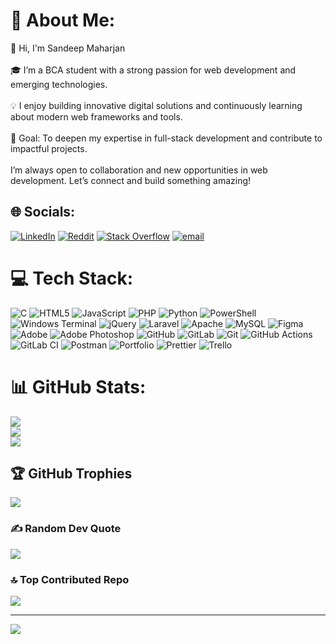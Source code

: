 # 💫 About Me:
👋 Hi, I'm Sandeep Maharjan<br><br>🎓 I’m a BCA student with a strong passion for web development and emerging technologies.<br><br>💡 I enjoy building innovative digital solutions and continuously learning about modern web frameworks and tools.<br><br>🎯 Goal: To deepen my expertise in full-stack development and contribute to impactful projects.<br><br>I’m always open to collaboration and new opportunities in web development. Let’s connect and build something amazing!


## 🌐 Socials:
[![LinkedIn](https://img.shields.io/badge/LinkedIn-%230077B5.svg?logo=linkedin&logoColor=white)](https://linkedin.com/in/sandeep-maharjan-a078a533a) [![Reddit](https://img.shields.io/badge/Reddit-%23FF4500.svg?logo=Reddit&logoColor=white)](https://reddit.com/user/Sandeep_Maharjzan) [![Stack Overflow](https://img.shields.io/badge/-Stackoverflow-FE7A16?logo=stack-overflow&logoColor=white)](https://stackoverflow.com/users/29887555) [![email](https://img.shields.io/badge/Email-D14836?logo=gmail&logoColor=white)](mailto:sandeepmhrjzn@gmail.com) 

# 💻 Tech Stack:
![C](https://img.shields.io/badge/c-%2300599C.svg?style=flat&logo=c&logoColor=white) ![HTML5](https://img.shields.io/badge/html5-%23E34F26.svg?style=flat&logo=html5&logoColor=white) ![JavaScript](https://img.shields.io/badge/javascript-%23323330.svg?style=flat&logo=javascript&logoColor=%23F7DF1E) ![PHP](https://img.shields.io/badge/php-%23777BB4.svg?style=flat&logo=php&logoColor=white) ![Python](https://img.shields.io/badge/python-3670A0?style=flat&logo=python&logoColor=ffdd54) ![PowerShell](https://img.shields.io/badge/PowerShell-%235391FE.svg?style=flat&logo=powershell&logoColor=white) ![Windows Terminal](https://img.shields.io/badge/Windows%20Terminal-%234D4D4D.svg?style=flat&logo=windows-terminal&logoColor=white) ![jQuery](https://img.shields.io/badge/jquery-%230769AD.svg?style=flat&logo=jquery&logoColor=white) ![Laravel](https://img.shields.io/badge/laravel-%23FF2D20.svg?style=flat&logo=laravel&logoColor=white) ![Apache](https://img.shields.io/badge/apache-%23D42029.svg?style=flat&logo=apache&logoColor=white) ![MySQL](https://img.shields.io/badge/mysql-4479A1.svg?style=flat&logo=mysql&logoColor=white) ![Figma](https://img.shields.io/badge/figma-%23F24E1E.svg?style=flat&logo=figma&logoColor=white) ![Adobe](https://img.shields.io/badge/adobe-%23FF0000.svg?style=flat&logo=adobe&logoColor=white) ![Adobe Photoshop](https://img.shields.io/badge/adobe%20photoshop-%2331A8FF.svg?style=flat&logo=adobe%20photoshop&logoColor=white) ![GitHub](https://img.shields.io/badge/github-%23121011.svg?style=flat&logo=github&logoColor=white) ![GitLab](https://img.shields.io/badge/gitlab-%23181717.svg?style=flat&logo=gitlab&logoColor=white) ![Git](https://img.shields.io/badge/git-%23F05033.svg?style=flat&logo=git&logoColor=white) ![GitHub Actions](https://img.shields.io/badge/github%20actions-%232671E5.svg?style=flat&logo=githubactions&logoColor=white) ![GitLab CI](https://img.shields.io/badge/gitlab%20CI-%23181717.svg?style=flat&logo=gitlab&logoColor=white) ![Postman](https://img.shields.io/badge/Postman-FF6C37?style=flat&logo=postman&logoColor=white) ![Portfolio](https://img.shields.io/badge/Portfolio-%23000000.svg?style=flat&logo=firefox&logoColor=#FF7139) ![Prettier](https://img.shields.io/badge/prettier-%23F7B93E.svg?style=flat&logo=prettier&logoColor=black) ![Trello](https://img.shields.io/badge/Trello-%23026AA7.svg?style=flat&logo=Trello&logoColor=white)
# 📊 GitHub Stats:
![](https://github-readme-stats.vercel.app/api?username=Sandeep-Github01&theme=dark&hide_border=false&include_all_commits=true&count_private=false)<br/>
![](https://nirzak-streak-stats.vercel.app/?user=Sandeep-Github01&theme=dark&hide_border=false)<br/>
![](https://github-readme-stats.vercel.app/api/top-langs/?username=Sandeep-Github01&theme=dark&hide_border=false&include_all_commits=true&count_private=false&layout=compact)

## 🏆 GitHub Trophies
![](https://github-profile-trophy.vercel.app/?username=Sandeep-Github01&theme=radical&no-frame=false&no-bg=true&margin-w=4)

### ✍️ Random Dev Quote
![](https://quotes-github-readme.vercel.app/api?type=horizontal&theme=radical)

### 🔝 Top Contributed Repo
![](https://github-contributor-stats.vercel.app/api?username=Sandeep-Github01&limit=5&theme=neon&combine_all_yearly_contributions=true)

---
[![](https://visitcount.itsvg.in/api?id=Sandeep-Github01&icon=10&color=13)](https://visitcount.itsvg.in)

<!-- Proudly created with GPRM ( https://gprm.itsvg.in ) -->
